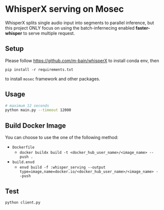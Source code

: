 # WhisperX serving on Mosec

WhisperX splits single audio input into segments to parallel inference,
but this project ONLY focus on using the batch-infernecing enabled **faster-whisper** to serve multiple request.
## Setup
Please follow https://github.com/m-bain/whisperX to install conda env, then

`pip install -r requirements.txt` 

to install `mosec` framework and other packages.
## Usage
```bash
# maximum 12 seconds
python main.py --timeout 12000
```
## Build Docker Image

You can choose to use the one of the following method:

* `Dockerfile`
  * `docker buildx build -t <docker_hub_user_name>/<image_name> --push .`
* `build.envd`
  * `envd build -f :whisper_serving --output type=image,name=docker.io/<docker_hub_user_name>/<image_name> --push`

## Test

```
python client.py
```
